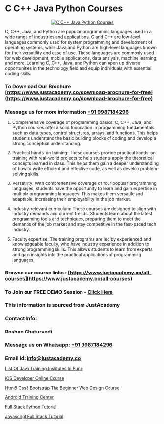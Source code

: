 # C C++ Java Python Courses

<p align="center">
  <a href="https://justacademy.co/course-detail/core-java-training">
    <img src="https://justacademy.co/storage2/course_image/1677245426_course_image.webp" alt="C C++ Java Python Courses">
  </a>
</p>


C, C++, Java, and Python are popular programming languages used in a wide range of industries and applications. C and C++ are low-level languages commonly used for system programming and development of operating systems, while Java and Python are high-level languages known for their versatility and ease of use. These languages are commonly used for web development, mobile applications, data analysis, machine learning, and more. Learning C, C++, Java, and Python can open up diverse opportunities in the technology field and equip individuals with essential coding skills.
### To Download Our Brochure [https://www.justacademy.co/download-brochure-for-free](https://www.justacademy.co/download-brochure-for-free)
### Message us for more information [+91 9987184296](https://api.whatsapp.com/send?phone=919987184296)
1) Comprehensive coverage of programming basics: C, C++, Java, and Python courses offer a solid foundation in programming fundamentals such as data types, control structures, arrays, and functions. This helps students understand the basic building blocks of coding and develop a strong conceptual understanding.

2) Practical hands-on training: These courses provide practical hands-on training with real-world projects to help students apply the theoretical concepts learned in class. This helps them gain a deeper understanding of how to write efficient and effective code, as well as develop problem-solving skills.

3) Versatility: With comprehensive coverage of four popular programming languages, students have the opportunity to learn and gain expertise in multiple programming languages. This makes them versatile and adaptable, increasing their employability in the job market.

4) Industry-relevant curriculum: These courses are designed to align with industry demands and current trends. Students learn about the latest programming tools and techniques, preparing them to meet the demands of the job market and stay competitive in the fast-paced tech industry.

5) Faculty expertise: The training programs are led by experienced and knowledgeable faculty, who have industry experience in addition to strong programming skills. This allows students to learn from experts and gain insights into the practical applications of programming languages.

### Browse our course links : [https://www.justacademy.co/all-courses](https://www.justacademy.co/all-courses) 
### To Join our FREE DEMO Session - [Click Here](https://www.justacademy.co/register-for-course-demo)


### This information is sourced from JustAcademy
### Contact Info:
### Roshan Chaturvedi
### Message us on Whatsapp: [+91 9987184296](https://api.whatsapp.com/send?phone=919987184296)
### Email id: [info@justacademy.co](mailto:info@justacademy.co)
                
[List Of Java Training Institutes In Pune](https://www.linkedin.com/pulse/list-java-training-institutes-pune-justacademy-chandigarh-2p9we?trackingId=qfylLmuOUx%2BJqfBQ5EJSVw%3D%3D&lipi=urn%3Ali%3Apage%3Ad_flagship3_company_admin%3BihWdGtFLSGiUoHftbcLC7g%3D%3D)

[iOS Developer Online Course](0)

[Html5 Css3 Bootstrap The Beginner Web Design Course](https://medium.com/@mistersumit961/html5-css3-bootstrap-the-beginner-web-design-course-268a8a074fcb)

[Android Training Center](https://medium.com/@prempja40/android-training-center-4af19ba6f181)

[Full Stack Python Tutorial](https://justacademyin.github.io/Articles/Full-Stack-Python-Tutorial)

[Javascript Full Stack Tutorial](https://justacademyin.github.io/Articles/Javascript-Full-Stack-Tutorial)

